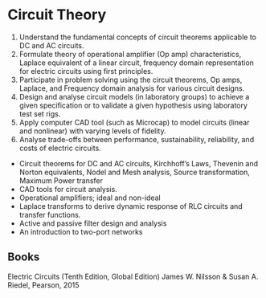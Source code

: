 # Circuit Theory

1. Understand the fundamental concepts of circuit theorems applicable to DC and AC circuits.
2. Formulate theory of operational amplifier (Op amp) characteristics, Laplace equivalent of a linear circuit, frequency domain representation for electric circuits using first principles.
3. Participate in problem solving using the circuit theorems, Op amps, Laplace, and Frequency domain analysis for various circuit designs.
4. Design and analyse circuit models (in laboratory groups) to achieve a given specification or to validate a given hypothesis using laboratory test set rigs.
5. Apply computer CAD tool (such as Microcap) to model circuits (linear and nonlinear) with varying levels of fidelity.
6. Analyse trade-offs between performance, sustainability, reliability, and costs of electric circuits.

- Circuit theorems for DC and AC circuits, Kirchhoff’s Laws, Thevenin and Norton equivalents, Nodel and Mesh analysis, Source transformation, Maximum Power transfer
- CAD tools for circuit analysis.
- Operational amplifiers; ideal and non-ideal
- Laplace transforms to derive dynamic response of RLC circuits and transfer functions.
- Active and passive filter design and analysis
- An introduction to two-port networks

## Books

Electric Circuits (Tenth Edition, Global Edition) James W. Nilsson & Susan A. Riedel, Pearson, 2015
